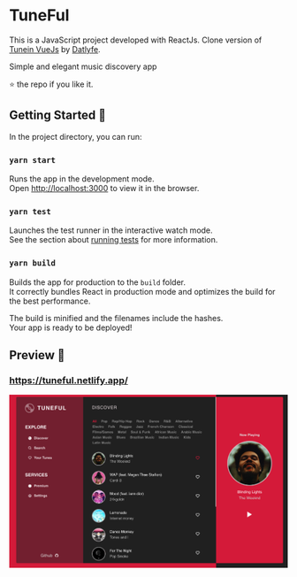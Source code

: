 # TuneFul

This is a JavaScript project developed with ReactJs. Clone version of [Tunein VueJs](https://github.com/Datlyfe/tuneIn) by [Datlyfe](https://github.com/Datlyfe/tuneIn/commits?author=Datlyfe).

Simple and elegant music discovery app

⭐ the repo if you like it.


## Getting Started 🚀

In the project directory, you can run:

### `yarn start`

Runs the app in the development mode.<br />
Open [http://localhost:3000](http://localhost:3000) to view it in the browser.

### `yarn test`

Launches the test runner in the interactive watch mode.<br />
See the section about [running tests](https://facebook.github.io/create-react-app/docs/running-tests) for more information.

### `yarn build`

Builds the app for production to the `build` folder.<br />
It correctly bundles React in production mode and optimizes the build for the best performance.

The build is minified and the filenames include the hashes.<br />
Your app is ready to be deployed!

## Preview 📸

### https://tuneful.netlify.app/

<img src="public/app.png" >

